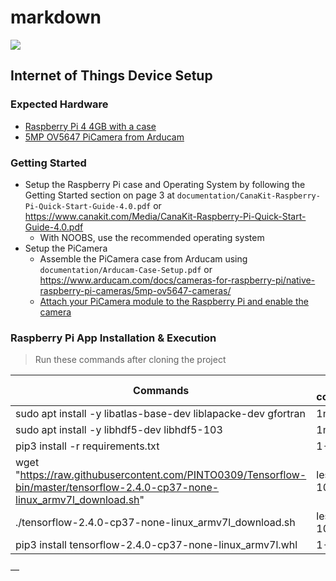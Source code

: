 # markdown

<p>
  <img src=".pictures/test.png"/>
</p>

## Internet of Things Device Setup
### Expected Hardware
* [Raspberry Pi 4 4GB with a case](https://www.canakit.com/raspberry-pi-4-4gb.html)
* [5MP OV5647 PiCamera from Arducam](https://www.arducam.com/docs/cameras-for-raspberry-pi/native-raspberry-pi-cameras/5mp-ov5647-cameras/)
### Getting Started
* Setup the Raspberry Pi case and Operating System by following the Getting Started section on page 3 at `documentation/CanaKit-Raspberry-Pi-Quick-Start-Guide-4.0.pdf` or https://www.canakit.com/Media/CanaKit-Raspberry-Pi-Quick-Start-Guide-4.0.pdf
  * With NOOBS, use the recommended operating system
* Setup the PiCamera
  * Assemble the PiCamera case from Arducam using `documentation/Arducam-Case-Setup.pdf` or https://www.arducam.com/docs/cameras-for-raspberry-pi/native-raspberry-pi-cameras/5mp-ov5647-cameras/
  * [Attach your PiCamera module to the Raspberry Pi and enable the camera](https://projects.raspberrypi.org/en/projects/getting-started-with-picamera/2)

### Raspberry Pi App Installation & Execution
> Run these commands after cloning the project
> 
| Commands                                                                                                                     | Time to completion               |
|----------------|-------------------------|
| sudo apt install -y libatlas-base-dev liblapacke-dev gfortran                                                                | 1min                             |
| sudo apt install -y libhdf5-dev libhdf5-103                                                                                  | 1min                             |
| pip3 install -r requirements.txt                                                                                             | 1-3 mins                         |
| wget "https://raw.githubusercontent.com/PINTO0309/Tensorflow-bin/master/tensorflow-2.4.0-cp37-none-linux_armv7l_download.sh" | less than 10 secs                |
| ./tensorflow-2.4.0-cp37-none-linux_armv7l_download.sh                                                                        | less than 10 secs                |
| pip3 install tensorflow-2.4.0-cp37-none-linux_armv7l.whl                                                                     | 1-3 mins                         |
—